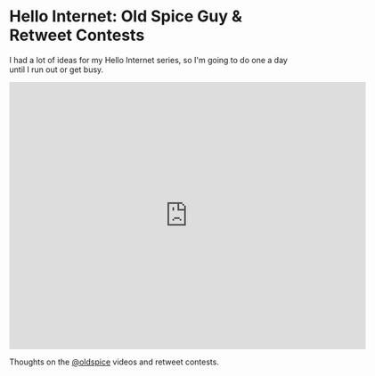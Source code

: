 # Hello Internet: Old Spice Guy & Retweet Contests

I had a lot of ideas for my Hello Internet series, so I'm going to do one a day until I run out or get busy.

<div class="video vimeo"><iframe src="http://player.vimeo.com/video/13474021?title=0&amp;byline=0&amp;portrait=0&amp;color=f05b35" width="640" height="480" frameborder="0" webkitAllowFullScreen mozallowfullscreen allowFullScreen></iframe></div>

Thoughts on the [@oldspice](http://twitter.com/oldspice) videos and retweet contests.
